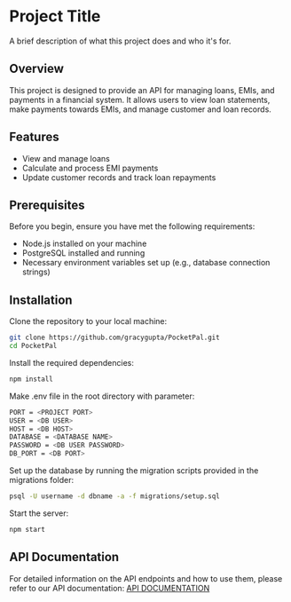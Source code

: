 # Project Title

A brief description of what this project does and who it's for.

## Overview

This project is designed to provide an API for managing loans, EMIs, and payments in a financial system. It allows users to view loan statements, make payments towards EMIs, and manage customer and loan records.

## Features

- View and manage loans
- Calculate and process EMI payments
- Update customer records and track loan repayments

## Prerequisites

Before you begin, ensure you have met the following requirements:
- Node.js installed on your machine
- PostgreSQL installed and running
- Necessary environment variables set up (e.g., database connection strings)

## Installation

Clone the repository to your local machine:
```bash
git clone https://github.com/gracygupta/PocketPal.git
cd PocketPal
```

Install the required dependencies:
```bash
npm install
```

Make .env file in the root directory with parameter:
```bash
PORT = <PROJECT PORT>
USER = <DB USER>
HOST = <DB HOST>
DATABASE = <DATABASE NAME>
PASSWORD = <DB USER PASSWORD>
DB_PORT = <DB PORT>
```

Set up the database by running the migration scripts provided in the migrations folder:
```bash
psql -U username -d dbname -a -f migrations/setup.sql
```

Start the server:
```bash
npm start
```

## API Documentation
For detailed information on the API endpoints and how to use them, please refer to our API documentation:
[API DOCUMENTATION](https://documenter.getpostman.com/view/24067724/2sA3BuWUZb)
